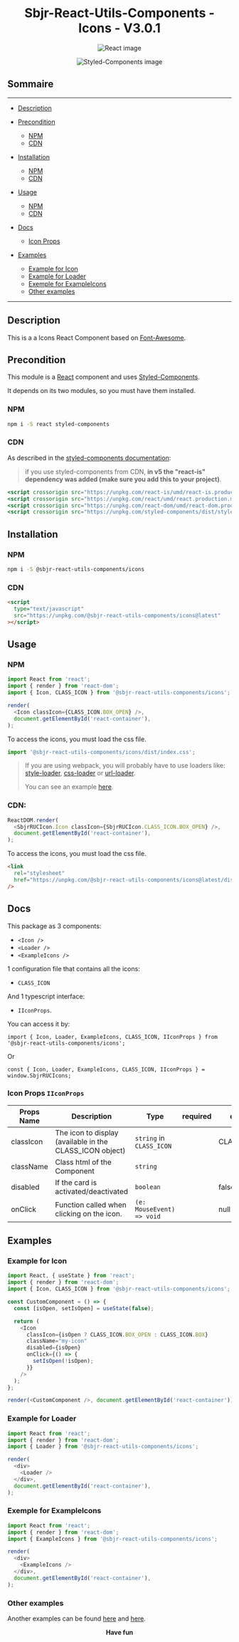 <div align="center">

# Sbjr-React-Utils-Components - Icons - V3.0.1

</div>

<div align="center">

![React image](https://encrypted-tbn0.gstatic.com/images?q=tbn:ANd9GcSaMlUbPKRkWDuPrGLln27cr6_EK6ipM3Rw_vxNIxDaOVJA2e4O&s)

</div>

<div align="center">

![Styled-Components image](https://encrypted-tbn0.gstatic.com/images?q=tbn:ANd9GcRpayYM9FP_pcFaprfSXRI7eLeCNEfmtGppYKPHxnOmzny9y0eY&s)

</div>

## Sommaire

---

- [Description](#description)
- [Precondition](#precondition)

  - [NPM](#npm)
  - [CDN](#cdn)

- [Installation](#installation)

  - [NPM](#npm-1)
  - [CDN](#cdn-1)

- [Usage](#usage)

  - [NPM](#npm-2)
  - [CDN](#cdn-2)

- [Docs](#docs)

  - [Icon Props](#icon-props-iiconprops)

- [Examples](#examples)

  - [Example for Icon](#example-for-icon)
  - [Example for Loader](#example-for-loader)
  - [Exemple for ExampleIcons](#example-for-exampleicons)
  - [Other examples](#other-examples)

---

## Description

This is a a Icons React Component based on [Font-Awesome](https://fontawesome.com/).

## Precondition

This module is a [React](https://github.com/facebook/react) component and uses [Styled-Components](https://github.com/styled-components/styled-components).

It depends on its two modules, so you must have them installed.

### NPM

```bash
npm i -S react styled-components
```

### CDN

As described in the [styled-components documentation](https://styled-components.com/releases#v5.0.0):

> if you use styled-components from CDN, **in v5 the "react-is" dependency was added (make sure you add this to your project)**.

```jsx
<script crossorigin src="https://unpkg.com/react-is/umd/react-is.production.min.js"></script>
<script crossorigin src="https://unpkg.com/react/umd/react.production.min.js"></script>
<script crossorigin src="https://unpkg.com/react-dom/umd/react-dom.production.min.js"></script>
<script crossorigin src="https://unpkg.com/styled-components/dist/styled-components.min.js" ></script>
```

## Installation

### NPM

```bash
npm i -S @sbjr-react-utils-components/icons
```

### CDN

```html
<script
  type="text/javascript"
  src="https://unpkg.com/@sbjr-react-utils-components/icons@latest"
></script>
```

## Usage

### NPM

```js
import React from 'react';
import { render } from 'react-dom';
import { Icon, CLASS_ICON } from '@sbjr-react-utils-components/icons';

render(
  <Icon classIcon={CLASS_ICON.BOX_OPEN} />,
  document.getElementById('react-container'),
);
```

To access the icons, you must load the css file.

```js
import '@sbjr-react-utils-components/icons/dist/index.css';
```

> If you are using webpack, you will probably have to use loaders like:
> [style-loader](https://github.com/webpack-contrib/style-loader),
> [css-loader](https://github.com/webpack-contrib/css-loader)
> or [url-loader](https://github.com/webpack-contrib/url-loader).
>
> You can see an example [here](../../apps/icons-exemple/package.json).

### CDN:

```js
ReactDOM.render(
  <SbjrRUCIcon.Icon classIcon={SbjrRUCIcon.CLASS_ICON.BOX_OPEN} />,
  document.getElementById('react-container'),
);
```

To access the icons, you must load the css file.

```html
<link
  rel="stylesheet"
  href="https://unpkg.com/@sbjr-react-utils-components/icons@latest/dist/index.css"
/>
```

## Docs

This package as 3 components:

- `<Icon />`
- `<Loader />`
- `<ExampleIcons />`

1 configuration file that contains all the icons:

- `CLASS_ICON`

And 1 typescript interface:

- `IIconProps`.

You can access it by:

`import { Icon, Loader, ExampleIcons, CLASS_ICON, IIconProps } from '@sbjr-react-utils-components/icons';`

Or

`const { Icon, Loader, ExampleIcons, CLASS_ICON, IIconProps } = window.SbjrRUCIcons;`

### Icon Props `IIconProps`

| Props Name | Description                                              | Type                      | required | default value    |
| ---------- | -------------------------------------------------------- | ------------------------- | :------: | ---------------- |
| classIcon  | The icon to display (available in the CLASS_ICON object) | `string` in `CLASS_ICON`  |          | CLASS_ICON.TIMES |
| className  | Class html of the Component                              | `string`                  |          |                  |
| disabled   | If the card is activated/deactivated                     | `boolean`                 |          | false            |
| onClick    | Function called when clicking on the icon.               | `(e: MouseEvent) => void` |          | null             |

## Examples

### Example for Icon

```js
import React, { useState } from 'react';
import { render } from 'react-dom';
import { Icon, CLASS_ICON } from '@sbjr-react-utils-components/icons';

const CustomComponent = () => {
  const [isOpen, setIsOpen] = useState(false);

  return (
    <Icon
      classIcon={isOpen ? CLASS_ICON.BOX_OPEN : CLASS_ICON.BOX}
      className="my-icon"
      disabled={isOpen}
      onClick={() => {
        setIsOpen(!isOpen);
      }}
    />
  );
};

render(<CustomComponent />, document.getElementById('react-container'));
```

### Example for Loader

```js
import React from 'react';
import { render } from 'react-dom';
import { Loader } from '@sbjr-react-utils-components/icons';

render(
  <div>
    <Loader />
  </div>,
  document.getElementById('react-container'),
);
```

### Exemple for ExampleIcons

```js
import React from 'react';
import { render } from 'react-dom';
import { ExampleIcons } from '@sbjr-react-utils-components/icons';

render(
  <div>
    <ExampleIcons />
  </div>,
  document.getElementById('react-container'),
);
```

### Other examples

Another examples can be found [here](../../apps/icons-exemple) and [here](../../apps/icons-exemple-cdn).

<div align="center">

**Have fun**

</div>
